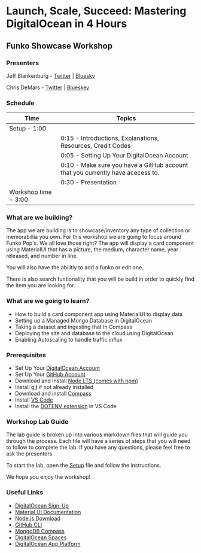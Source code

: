 # Launch, Scale, Succeed: Mastering DigitalOcean in 4 Hours

## Funko Showcase Workshop

### Presenters
Jeff Blankenburg - [Twitter](https://x.com/jeffblankenburg) | [Bluesky](https://bsky.app/profile/jeffblankenburg.com)

Chris DeMars - [Twitter](https://x.com/saltnburnem) | [Blueskey](https://bsky.app/profile/chrisdemars.net)

### Schedule

| **Time**                 | **Topics**                                                                     |
| ------------------------ | ------------------------------------------------------------------------------ |
| Setup - 1:00             |                                                                                |
|                          | 0:15 - Introductions, Explanations, Resources, Credit Codes                    |
|                          | 0:05 - Setting Up Your DigitalOcean Account                                    |
|                          | 0:10 - Make sure you have a GitHub account that you currently have acecess to. |
|                          | 0:30 - Presentation                                                            |
| Workshop time - 3:00     |                                                                                |

### What are we building?

The app we are building is to showcase/inventory any type of collection or memorabillia you own. For this workshop we are going to focus around Funko Pop's. We all love those right? The app will display a card component using MaterialUI that has a picture, the medium, character name, year released, and number in line.

You will also have the abilitiy to add a funko or edit one.

There is also search funtionality that you will be build in order to quickly find the item you are looking for.

### What are we going to learn?

- How to build a card component app using MaterialUI to display data
- Setting up a Managed Mongo Database in DigitalOcean
- Taking a dataset and ingesting that in Compass
- Deploying the site and database to the cloud using DigitalOcean
- Enabling Autoscaling to handle traffic influx

### Prerequisites

- Set Up Your [DigitalOcean Account](https://cloud.digitalocean.com/registrations/new)
- Set Up Your [GitHub Account](https://github.com/)
- Download and Install [Node LTS (comes with npm)](https://nodejs.org/en)
- Install [git](https://git-scm.com/) if not already installed
- Download and install [Compass](https://www.mongodb.com/try/download/compass)
- Install [VS Code](https://code.visualstudio.com/)
- Install the [DOTENV extension](https://marketplace.visualstudio.com/items?itemName=dotenv.dotenv-vscode) in VS Code

### Workshop Lab Guide

The lab guide is broken up into various markdown files that will guide you through the process. Each file will have a series of steps that you will need to follow to complete the lab. If you have any questions, please feel free to ask the presenters.

To start the lab, open the [Setup](SETUP.md) file and follow the instructions.

We hope you enjoy the workshop!

### Useful Links

- [DigitalOcean Sign-Up](https://www.digitalocean.com/)
- [Material UI Documentation](https://mui.com/)
- [Node.js Download](https://nodejs.org/en/)
- [GitHub CLI](https://cli.github.com/)
- [MongoDB Compass](https://www.mongodb.com/products/compass)
- [DigitalOcean Spaces](https://www.digitalocean.com/products/spaces/)
- [DigitalOcean App Platform](https://www.digitalocean.com/products/app-platform/)
